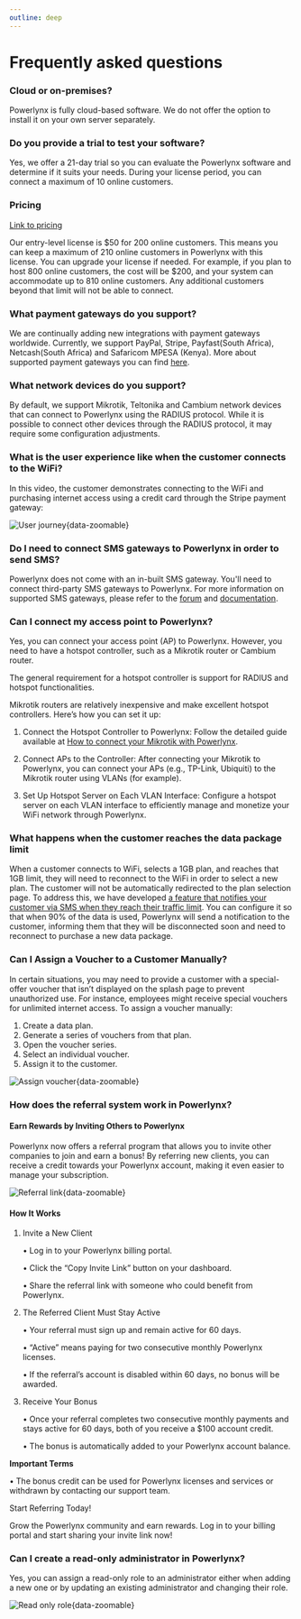 ```yaml
---
outline: deep
---
```


# Frequently asked questions

### Cloud or on-premises?
Powerlynx is fully cloud-based software. We do not offer the option to install it on your own server separately.

### Do you provide a trial to test your software?
Yes, we offer a 21-day trial so you can evaluate the Powerlynx software and determine if it suits your needs. During your license period, you can connect a maximum of 10 online customers.

### Pricing
[Link to pricing](https://powerlynx.app/pricing/)

Our entry-level license is $50 for 200 online customers. This means you can keep a maximum of 210 online customers in Powerlynx with this license. You can upgrade your license if needed. For example, if you plan to host 800 online customers, the cost will be $200, and your system can accommodate up to 810 online customers. Any additional customers beyond that limit will not be able to connect.

### What payment gateways do you support?
We are continually adding new integrations with payment gateways worldwide. Currently, we support PayPal, Stripe, Payfast(South Africa), Netcash(South Africa) and Safaricom MPESA (Kenya). More about supported payment gateways you can find [here](https://docs.powerlynx.app/finance/main.html).

### What network devices do you support?
By default, we support Mikrotik, Teltonika and Cambium network devices that can connect to Powerlynx using the RADIUS protocol. While it is possible to connect other devices through the RADIUS protocol, it may require some configuration adjustments.

### What is the user experience like when the customer connects to the WiFi?

In this video, the customer demonstrates connecting to the WiFi and purchasing internet access using a credit card through the Stripe payment gateway:

![User journey](images/user_journey_stripe.gif){data-zoomable}

### Do I need to connect SMS gateways to Powerlynx in order to send SMS?

Powerlynx does not come with an in-built SMS gateway. You'll need to connect third-party SMS gateways to Powerlynx. For more information on supported SMS gateways, please refer to the [forum](https://forum.powerlynx.app/t/sms-gateways-in-powerlynx/40) and [documentation](https://docs.powerlynx.app/system/sms.html).


### Can I connect my access point to Powerlynx?

Yes, you can connect your access point (AP) to Powerlynx. However, you need to have a hotspot controller, such as a Mikrotik router or Cambium router.

The general requirement for a hotspot controller is support for RADIUS and hotspot functionalities.

Mikrotik routers are relatively inexpensive and make excellent hotspot controllers. Here’s how you can set it up:

1. Connect the Hotspot Controller to Powerlynx: Follow the detailed guide available at [How to connect your Mikrotik with Powerlynx](https://docs.powerlynx.app/networking/mikrotik.html).

2. Connect APs to the Controller: After connecting your Mikrotik to Powerlynx, you can connect your APs (e.g., TP-Link, Ubiquiti) to the Mikrotik router using VLANs (for example).

3. Set Up Hotspot Server on Each VLAN Interface: Configure a hotspot server on each VLAN interface to efficiently manage and monetize your WiFi network through Powerlynx.


### What happens when the customer reaches the data package limit

When a customer connects to WiFi, selects a 1GB plan, and reaches that 1GB limit, they will need to reconnect to the WiFi in order to select a new plan. The customer will not be automatically redirected to the plan selection page. To address this, we have developed [a feature that notifies your customer via SMS when they reach their traffic limit](https://docs.powerlynx.app/system/notifications.html#voucher-limit-notifications). You can configure it so that when 90% of the data is used, Powerlynx will send a notification to the customer, informing them that they will be disconnected soon and need to reconnect to purchase a new data package.

### Can I Assign a Voucher to a Customer Manually?

In certain situations, you may need to provide a customer with a special-offer voucher that isn’t displayed on the splash page to prevent unauthorized use. For instance, employees might receive special vouchers for unlimited internet access. To assign a voucher manually:

1. Create a data plan.
2. Generate a series of vouchers from that plan.
3. Open the voucher series.
4. Select an individual voucher.
5. Assign it to the customer.

![Assign voucher](system/images/assign_voucher.gif#mediumsize){data-zoomable}

### How does the referral system work in Powerlynx?

#### Earn Rewards by Inviting Others to Powerlynx

Powerlynx now offers a referral program that allows you to invite other companies to join and earn a bonus! By referring new clients, you can receive a credit towards your Powerlynx account, making it even easier to manage your subscription.

![Referral link](/images/referral_link.png){data-zoomable}

#### How It Works

1. Invite a New Client

	•	Log in to your Powerlynx billing portal.

	•	Click the “Copy Invite Link” button on your dashboard.

	•	Share the referral link with someone who could benefit from Powerlynx.

2. The Referred Client Must Stay Active

	•	Your referral must sign up and remain active for 60 days.

	•	“Active” means paying for two consecutive monthly Powerlynx licenses.

	•	If the referral’s account is disabled within 60 days, no bonus will be awarded.

3. Receive Your Bonus

	•	Once your referral completes two consecutive monthly payments and stays active for 60 days, both of you receive a $100 account credit.

	•	The bonus is automatically added to your Powerlynx account balance.

**Important Terms**

•	The bonus credit can be used for Powerlynx licenses and services or withdrawn by contacting our support team.

Start Referring Today!

Grow the Powerlynx community and earn rewards. Log in to your billing portal and start sharing your invite link now!

### Can I create a read-only administrator in Powerlynx?

Yes, you can assign a read-only role to an administrator either when adding a new one or by updating an existing administrator and changing their role.

![Read only role](/images/read-only-role.png){data-zoomable}

